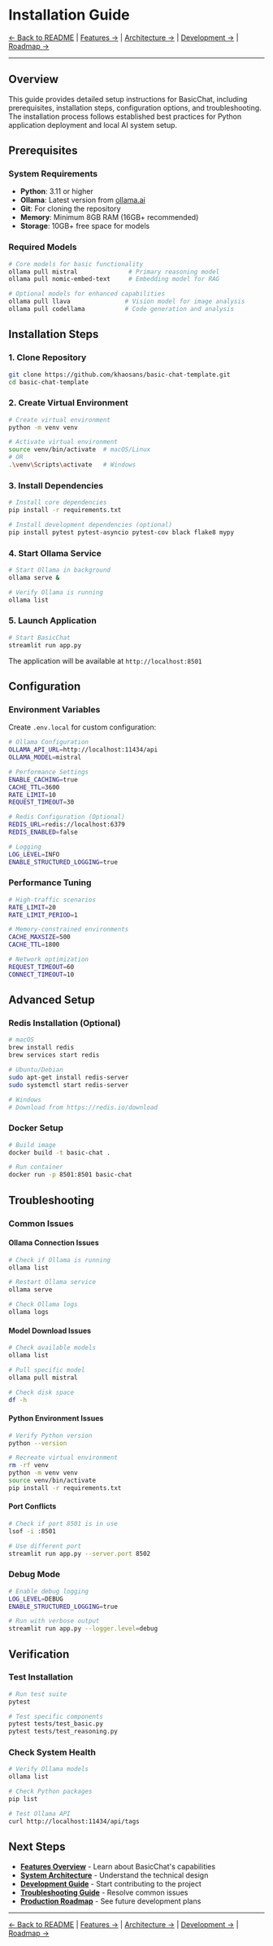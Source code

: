 # Installation Guide

[← Back to README](../README.md) | [Features →](FEATURES.md) | [Architecture →](ARCHITECTURE.md) | [Development →](DEVELOPMENT.md) | [Roadmap →](ROADMAP.md)

---

## Overview
This guide provides detailed setup instructions for BasicChat, including prerequisites, installation steps, configuration options, and troubleshooting. The installation process follows established best practices for Python application deployment and local AI system setup.

## Prerequisites

### System Requirements
- **Python**: 3.11 or higher
- **Ollama**: Latest version from [ollama.ai](https://ollama.ai)
- **Git**: For cloning the repository
- **Memory**: Minimum 8GB RAM (16GB+ recommended)
- **Storage**: 10GB+ free space for models

### Required Models
```bash
# Core models for basic functionality
ollama pull mistral              # Primary reasoning model
ollama pull nomic-embed-text     # Embedding model for RAG

# Optional models for enhanced capabilities
ollama pull llava               # Vision model for image analysis
ollama pull codellama           # Code generation and analysis
```

## Installation Steps

### 1. Clone Repository
```bash
git clone https://github.com/khaosans/basic-chat-template.git
cd basic-chat-template
```

### 2. Create Virtual Environment
```bash
# Create virtual environment
python -m venv venv

# Activate virtual environment
source venv/bin/activate  # macOS/Linux
# OR
.\venv\Scripts\activate   # Windows
```

### 3. Install Dependencies
```bash
# Install core dependencies
pip install -r requirements.txt

# Install development dependencies (optional)
pip install pytest pytest-asyncio pytest-cov black flake8 mypy
```

### 4. Start Ollama Service
```bash
# Start Ollama in background
ollama serve &

# Verify Ollama is running
ollama list
```

### 5. Launch Application
```bash
# Start BasicChat
streamlit run app.py
```

The application will be available at `http://localhost:8501`

## Configuration

### Environment Variables
Create `.env.local` for custom configuration:

```bash
# Ollama Configuration
OLLAMA_API_URL=http://localhost:11434/api
OLLAMA_MODEL=mistral

# Performance Settings
ENABLE_CACHING=true
CACHE_TTL=3600
RATE_LIMIT=10
REQUEST_TIMEOUT=30

# Redis Configuration (Optional)
REDIS_URL=redis://localhost:6379
REDIS_ENABLED=false

# Logging
LOG_LEVEL=INFO
ENABLE_STRUCTURED_LOGGING=true
```

### Performance Tuning
```bash
# High-traffic scenarios
RATE_LIMIT=20
RATE_LIMIT_PERIOD=1

# Memory-constrained environments
CACHE_MAXSIZE=500
CACHE_TTL=1800

# Network optimization
REQUEST_TIMEOUT=60
CONNECT_TIMEOUT=10
```

## Advanced Setup

### Redis Installation (Optional)
```bash
# macOS
brew install redis
brew services start redis

# Ubuntu/Debian
sudo apt-get install redis-server
sudo systemctl start redis-server

# Windows
# Download from https://redis.io/download
```

### Docker Setup
```bash
# Build image
docker build -t basic-chat .

# Run container
docker run -p 8501:8501 basic-chat
```

## Troubleshooting

### Common Issues

#### Ollama Connection Issues
```bash
# Check if Ollama is running
ollama list

# Restart Ollama service
ollama serve

# Check Ollama logs
ollama logs
```

#### Model Download Issues
```bash
# Check available models
ollama list

# Pull specific model
ollama pull mistral

# Check disk space
df -h
```

#### Python Environment Issues
```bash
# Verify Python version
python --version

# Recreate virtual environment
rm -rf venv
python -m venv venv
source venv/bin/activate
pip install -r requirements.txt
```

#### Port Conflicts
```bash
# Check if port 8501 is in use
lsof -i :8501

# Use different port
streamlit run app.py --server.port 8502
```

### Debug Mode
```bash
# Enable debug logging
LOG_LEVEL=DEBUG
ENABLE_STRUCTURED_LOGGING=true

# Run with verbose output
streamlit run app.py --logger.level=debug
```

## Verification

### Test Installation
```bash
# Run test suite
pytest

# Test specific components
pytest tests/test_basic.py
pytest tests/test_reasoning.py
```

### Check System Health
```bash
# Verify Ollama models
ollama list

# Check Python packages
pip list

# Test Ollama API
curl http://localhost:11434/api/tags
```

## Next Steps

- **[Features Overview](FEATURES.md)** - Learn about BasicChat's capabilities
- **[System Architecture](ARCHITECTURE.md)** - Understand the technical design
- **[Development Guide](DEVELOPMENT.md)** - Start contributing to the project
- **[Troubleshooting Guide](TROUBLESHOOTING.md)** - Resolve common issues
- **[Production Roadmap](ROADMAP.md)** - See future development plans

---

[← Back to README](../README.md) | [Features →](FEATURES.md) | [Architecture →](ARCHITECTURE.md) | [Development →](DEVELOPMENT.md) | [Roadmap →](ROADMAP.md) 